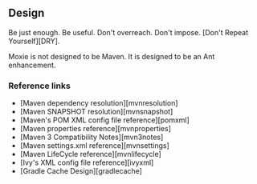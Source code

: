 ## Design

Be just enough.  Be useful.  Don't overreach.  Don't impose.  [Don't Repeat Yourself][DRY].

Moxie is not designed to be Maven.  It is designed to be an Ant enhancement.

### Reference links

- [Maven dependency resolution][mvnresolution]
- [Maven SNAPSHOT resolution][mvnsnapshot]
- [Maven's POM XML config file reference][pomxml]
- [Maven properties reference][mvnproperties]
- [Maven 3 Compatibility Notes][mvn3notes]
- [Maven settings.xml reference][mvnsettings]
- [Maven LifeCycle reference][mvnlifecycle]
- [Ivy's XML config file reference][ivyxml]
- [Gradle Cache Design][gradlecache]